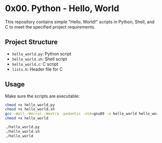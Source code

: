 # 0x00. Python - Hello, World

This repository contains simple "Hello, World!" scripts in Python, Shell, and C to meet the specified project requirements.

## Project Structure

- `hello_world.py`: Python script
- `hello_world.sh`: Shell script
- `hello_world.c`: C script
- `lists.h`: Header file for C

## Usage

Make sure the scripts are executable:

```bash
chmod +x hello_world.py
chmod +x hello_world.sh
gcc -Wall -Werror -Wextra -pedantic -std=gnu89 -o hello_world hello_world.c
chmod +x hello_world

./hello_world.py
./hello_world.sh
./hello_world

